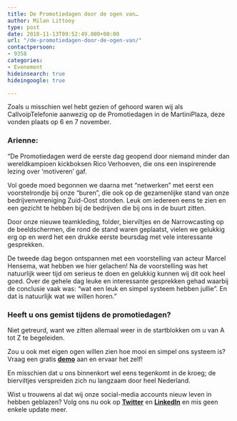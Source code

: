 ```yaml
---
title: De Promotiedagen door de ogen van…
author: Milan Littooy
type: post
date: 2018-11-13T09:52:49.000+00:00
url: "/de-promotiedagen-door-de-ogen-van/"
contactpersoon:
- 9358
categories:
- Evenement
hideinsearch: true
hideingoogle: true

---
```

Zoals u misschien wel hebt gezien of gehoord waren wij als CallvoipTelefonie aanwezig op de Promotiedagen in de MartiniPlaza, deze vonden plaats op 6 en 7 november. <!--more-->

### Arienne:

&#8220;De Promotiedagen werd de eerste dag geopend door niemand minder dan wereldkampioen kickboksen Rico Verhoeven, die ons een inspirerende lezing over ‘motiveren’ gaf.

Vol goede moed begonnen we daarna met “netwerken” met eerst een voorstelrondje bij onze “buren”, die ook op de gezamenlijke stand van onze bedrijvenvereniging Zuid-Oost stonden. Leuk om iedereen eens te zien en een gezicht te hebben bij de bedrijven die bij ons in de buurt zitten.

Door onze nieuwe teamkleding, folder, bierviltjes en de Narrowcasting op de beeldschermen, die rond de stand waren geplaatst, vielen we gelukkig erg op en werd het een drukke eerste beursdag met vele interessante gesprekken.

De tweede dag begon ontspannen met een voorstelling van acteur Marcel Hensema, wat hebben we hier gelachen! Na de voorstelling was het natuurlijk weer tijd om serieus te doen en gelukkig kunnen wij dit ook heel goed. Over de gehele dag leuke en interessante gesprekken gehad waarbij de conclusie vaak was: &#8220;wat een leuk en simpel systeem hebben jullie&#8221;. En dat is natuurlijk wat we willen horen.&#8221;

### Heeft u ons gemist tijdens de promotiedagen?

Niet getreurd, want we zitten allemaal weer in de startblokken om u van A tot Z te begeleiden.

Zou u ook met eigen ogen willen zien hoe mooi en simpel ons systeem is? Vraag een gratis **<a href="https://www.callvoiptelefonie.nl/contact/contactgegevens/" rel="noopener" target="_blank">demo</a>** aan en ervaar het zelf!

En misschien dat u ons binnenkort wel eens tegenkomt in de kroeg; de bierviltjes verspreiden zich nu langzaam door heel Nederland.

Wist u trouwens al dat wij onze social-media accounts nieuw leven in hebben geblazen? Volg ons nu ook op **<a href="https://twitter.com/callvoip" rel="noopener" target="_blank">Twitter</a>** en **<a href="https://www.linkedin.com/company/callvoip-telefonie/" rel="noopener" target="_blank">LinkedIn</a>** en mis geen enkele update meer.